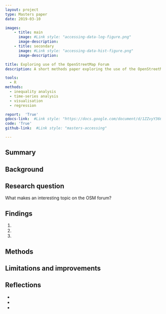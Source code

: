 ```yaml
---
layout: project
type: Masters paper
date: 2019-03-10

images:
    - title: main
      image: #Link style: "accessing-data-log-figure.png"
      image-description:
    - title: secondary
      image: #Link style: "accessing-data-hist-figure.png"
      image-description:

title: Exploring use of the OpenStreetMap Forum  
description: A short methods paper exploring the use of the OpenStreetMap Forum as a tool for communication and as a continuing knowledge base for the project.

tools:
  - R
methods:
  - inequality analysis
  - time-series analysis
  - visualisation
  - regression

report:  'True'
gdocs-link:  #Link style: "https://docs.google.com/document/d/1ZZvyY366r5glFlgblz3Sf2mJO8DrmmfNOvVCcaETHnQ/"
code: 'True'
github-link:  #Link style: "masters-accessing"

---
```

## Summary


## Background

## Research question
What makes an interesting topic on the OSM forum?

## Findings
1)
2)
3)

## Methods

## Limitations and improvements

## Reflections
-
-
-

